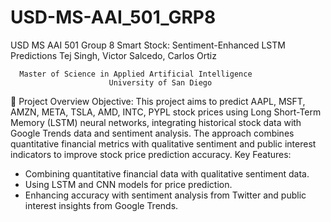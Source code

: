 # USD-MS-AAI_501_GRP8
USD MS AAI 501  Group 8
Smart Stock: Sentiment-Enhanced LSTM Predictions
             Tej Singh, Victor Salcedo, Carlos Ortiz
 
      Master of Science in Applied Artificial Intelligence
                          University of San Diego

Project Overview
Objective:
This project aims to predict AAPL, MSFT, AMZN, META, TSLA, AMD, INTC, PYPL stock prices using Long Short-Term Memory (LSTM) neural networks, integrating historical stock data with Google Trends data and sentiment analysis. The approach combines quantitative financial metrics with qualitative sentiment and public interest indicators to improve stock price prediction accuracy.
Key Features:
- Combining quantitative financial data with qualitative sentiment data.
- Using LSTM and CNN models for price prediction.
- Enhancing accuracy with sentiment analysis from Twitter and public interest insights from Google Trends.
